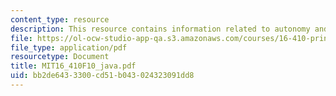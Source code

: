 ```yaml
---
content_type: resource
description: This resource contains information related to autonomy and java.
file: https://ol-ocw-studio-app-qa.s3.amazonaws.com/courses/16-410-principles-of-autonomy-and-decision-making-fall-2010/bb2de6433300cd51b043024323091dd8_MIT16_410F10_java.pdf
file_type: application/pdf
resourcetype: Document
title: MIT16_410F10_java.pdf
uid: bb2de643-3300-cd51-b043-024323091dd8
---
```

